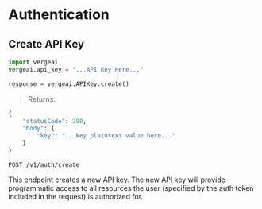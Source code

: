 # Authentication

## Create API Key

```python
import vergeai
vergeai.api_key = "...API Key Here..."

response = vergeai.APIKey.create()
```

> Returns:

```python
{
    "statusCode": 200,
    "body": {
        "key": "...key plaintext value here..."
    }
}
```

`POST /v1/auth/create`

This endpoint creates a new API key. The new API key will provide programmatic access to all resources the user (specified by the auth token included in the request) is authorized for.
